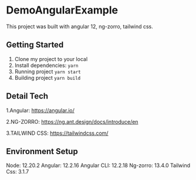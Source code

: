 # DemoAngularExample

This project was built with angular 12, ng-zorro, tailwind css.

## Getting Started

1. Clone my project to your local
2. Install dependencies: `yarn`
3. Running project `yarn start`
4. Building project `yarn build`

## Detail Tech
1.Angular: https://angular.io/

2.NG-ZORRO: https://ng.ant.design/docs/introduce/en

3.TAILWIND CSS: https://tailwindcss.com/

## Environment Setup
Node: 12.20.2
Angular: 12.2.16
Angular CLI: 12.2.18
Ng-zorro: 13.4.0
Tailwind Css: 3.1.7
